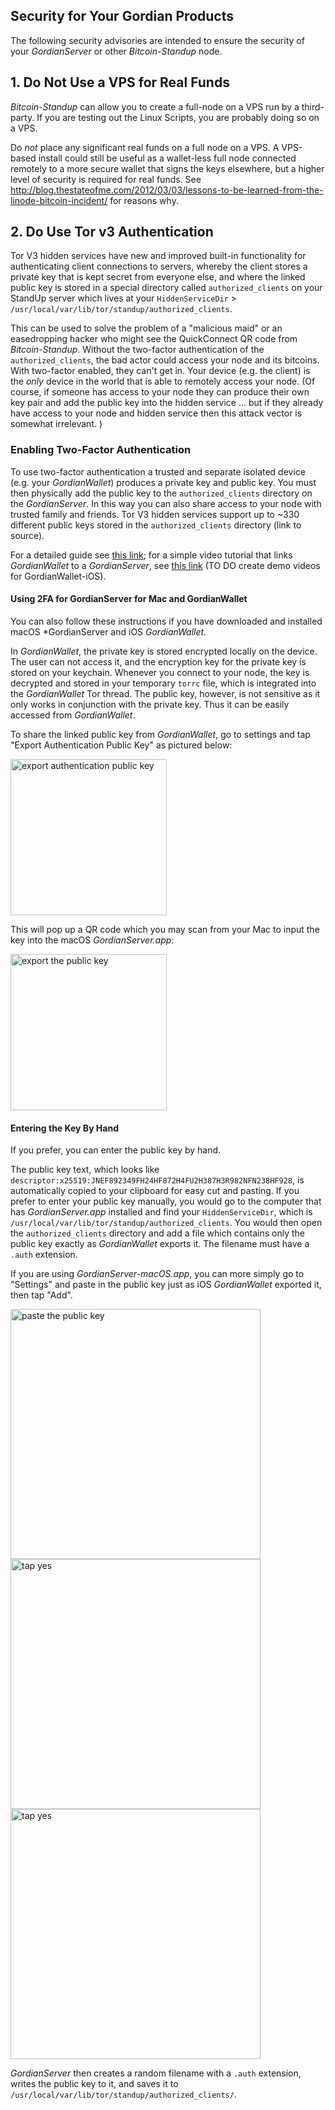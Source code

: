 ## Security for Your Gordian Products

The following security advisories are intended to ensure the security of your *GordianServer* or other *Bitcoin-Standup* node.

## 1. Do Not Use a VPS for Real Funds

*Bitcoin-Standup* can allow you to create a full-node on a VPS run by a third-party. If you are testing out the Linux Scripts, you are probably doing so on a VPS.

Do *not* place any significant real funds on a full node on a VPS.  A VPS-based install could still be useful as a wallet-less full node connected remotely to a more secure wallet that signs the keys elsewhere, but a higher level of security is required for real funds. See http://blog.thestateofme.com/2012/03/03/lessons-to-be-learned-from-the-linode-bitcoin-incident/ for reasons why.

## 2. Do Use Tor v3 Authentication

Tor V3 hidden services have new and improved built-in functionality for authenticating client connections to servers, whereby the client stores a private key that is kept secret from everyone else, and where the linked public key is stored in a special directory called `authorized_clients` on your StandUp server which lives at your `HiddenServiceDir`  > `/usr/local/var/lib/tor/standup/authorized_clients`.

This can be used to solve the problem of a "malicious maid" or an easedropping hacker who might see the QuickConnect QR code from *Bitcoin-Standup*. Without the two-factor authentication of the `authorized_clients`, the bad actor could access your node and its bitcoins. With two-factor enabled, they can't get in.  Your device (e.g. the client) is the *only* device in the world that is able to remotely access your node.  (Of course, if someone has access to your node they can produce their own key pair and add the public key into the hidden service ... but if they already have access to your node and hidden service then this attack vector is somewhat irrelevant. )

### Enabling Two-Factor Authentication

To use two-factor authentication a trusted and separate isolated device (e.g. your *GordianWallet*) produces a private key and public key. You must then physically add the public key to the `authorized_clients` directory on the *GordianServer*. In this way you can also share access to your node with trusted family and friends. Tor V3 hidden services support up to ~330 different public keys stored in the `authorized_clients` directory (link to source). 

For a detailed guide see [this link](https://github.com/AnarchoTechNYC/meta/wiki/Connecting-to-an-authenticated-Onion-service#connecting-to-authenticated-version-3-onion-services); for a simple video tutorial that links *GordianWallet* to a *GordianServer*, see [this link](https://youtu.be/pSm2VftTCBI) (TO DO create demo videos for GordianWallet-iOS).

#### Using 2FA for GordianServer for Mac and GordianWallet

You can also follow these instructions if you have downloaded and installed macOS *GordianServer and iOS *GordianWallet.* 

In *GordianWallet*, the private key is stored encrypted locally on the device. The user can not access it, and the encryption key for the private key is stored on your keychain. Whenever you connect to your node, the key is decrypted and stored in your temporary `torrc` file, which is integrated into the *GordianWallet* Tor thread. The public key, however, is not sensitive as it only works in conjunction with the private key. Thus it can be easily accessed from *GordianWallet*.

To share the linked public key from *GordianWallet*, go to settings and tap "Export Authentication Public Key" as pictured below:

<img src="https://github.com/Fonta1n3/Bitcoin-Standup/blob/master/Images/StandUp_Remote_Settings.PNG" alt="export authentication public key" width="250"/>

This will pop up a QR code which you may scan from your Mac to input the key into the macOS *GordianServer.app*:

<img src="https://github.com/Fonta1n3/Bitcoin-StandUp/blob/master/Images/StandUp_Remote_QR.PNG" alt="export the public key" width="250"/>

#### Entering the Key By Hand

If you prefer, you can enter the public key by hand.

The public key text, which looks like `descriptor:x25519:JNEF892349FH24HF872H4FU2H387H3R982NFN238HF928`, is  automatically copied to your clipboard for easy cut and pasting. If you prefer to enter your public key manually, you would go to the computer that has *GordianServer.app* installed and find your `HiddenServiceDir`, which is `/usr/local/var/lib/tor/standup/authorized_clients`. You would then open the `authorized_clients` directory and add a file which contains only the public key exactly as *GordianWallet* exports it. The filename must have a `.auth` extension.

If you are using *GordianServer-macOS.app*, you can more simply go to "Settings" and paste in the public key just as iOS *GordianWallet* exported it, then tap "Add".

<img src="https://github.com/Fonta1n3/Bitcoin-StandUp/blob/master/Images/paste.png" alt="paste the public key" width="400"/>

<img src="https://github.com/Fonta1n3/Bitcoin-StandUp/blob/master/Images/yes.png" alt="tap yes" width="400"/>

<img src="https://github.com/Fonta1n3/Bitcoin-StandUp/blob/master/Images/ok.png" alt="tap yes" width="400"/>

*GordianServer* then creates a random filename with a `.auth` extension, writes the public key to it, and saves it to `/usr/local/var/lib/tor/standup/authorized_clients/`.

